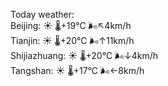 Today weather:  
Beijing: ☀️   🌡️+19°C 🌬️↖4km/h  
Tianjin: ☀️   🌡️+20°C 🌬️↑11km/h  
Shijiazhuang: ☀️   🌡️+20°C 🌬️↓4km/h  
Tangshan: ☀️   🌡️+17°C 🌬️←8km/h  
